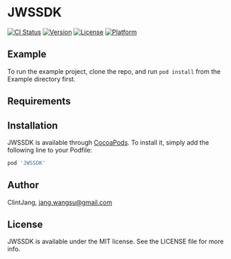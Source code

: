 # JWSSDK

[![CI Status](http://img.shields.io/travis/ClintJang/JWSSDK.svg?style=flat)](https://travis-ci.org/ClintJang/JWSSDK)
[![Version](https://img.shields.io/cocoapods/v/JWSSDK.svg?style=flat)](http://cocoapods.org/pods/JWSSDK)
[![License](https://img.shields.io/cocoapods/l/JWSSDK.svg?style=flat)](http://cocoapods.org/pods/JWSSDK)
[![Platform](https://img.shields.io/cocoapods/p/JWSSDK.svg?style=flat)](http://cocoapods.org/pods/JWSSDK)

## Example

To run the example project, clone the repo, and run `pod install` from the Example directory first.

## Requirements

## Installation

JWSSDK is available through [CocoaPods](http://cocoapods.org). To install
it, simply add the following line to your Podfile:

```ruby
pod 'JWSSDK'
```

## Author

ClintJang, jang.wangsu@gmail.com

## License

JWSSDK is available under the MIT license. See the LICENSE file for more info.
